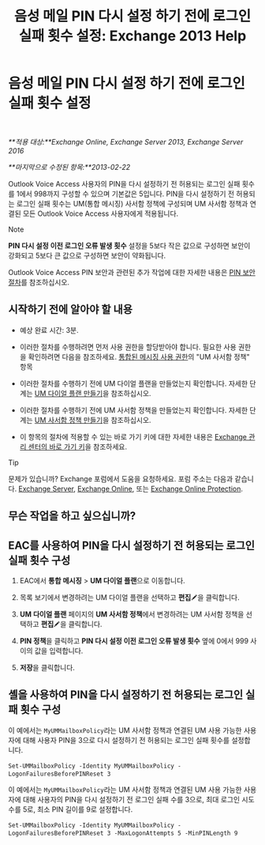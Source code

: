﻿---
title: '음성 메일 PIN 다시 설정 하기 전에 로그인 실패 횟수 설정: Exchange 2013 Help'
TOCTitle: 음성 메일 PIN 다시 설정 하기 전에 로그인 실패 횟수 설정
ms:assetid: 4de38499-0a6f-4f00-8697-eeff805d7266
ms:mtpsurl: https://technet.microsoft.com/ko-kr/library/Aa997939(v=EXCHG.150)
ms:contentKeyID: 50555985
ms.date: 05/22/2018
mtps_version: v=EXCHG.150
ms.translationtype: MT
---

# 음성 메일 PIN 다시 설정 하기 전에 로그인 실패 횟수 설정

 

_**적용 대상:**Exchange Online, Exchange Server 2013, Exchange Server 2016_

_**마지막으로 수정된 항목:**2013-02-22_

Outlook Voice Access 사용자의 PIN을 다시 설정하기 전 허용되는 로그인 실패 횟수를 1에서 998까지 구성할 수 있으며 기본값은 5입니다. PIN을 다시 설정하기 전 허용되는 로그인 실패 횟수는 UM(통합 메시징) 사서함 정책에 구성되며 UM 사서함 정책과 연결된 모든 Outlook Voice Access 사용자에게 적용됩니다.


> [!NOTE]
> <STRONG>PIN 다시 설정 이전 로그인 오류 발생 횟수</STRONG> 설정을 5보다 작은 값으로 구성하면 보안이 강화되고 5보다 큰 값으로 구성하면 보안이 약화됩니다.



Outlook Voice Access PIN 보안과 관련된 추가 작업에 대한 자세한 내용은 [PIN 보안 절차](pin-security-procedures-exchange-2013-help.md)를 참조하십시오.

## 시작하기 전에 알아야 할 내용

  - 예상 완료 시간: 3분.

  - 이러한 절차를 수행하려면 먼저 사용 권한을 할당받아야 합니다. 필요한 사용 권한을 확인하려면 다음을 참조하세요. [통합된 메시징 사용 권한](unified-messaging-permissions-exchange-2013-help.md)의 "UM 사서함 정책" 항목

  - 이러한 절차를 수행하기 전에 UM 다이얼 플랜을 만들었는지 확인합니다. 자세한 단계는 [UM 다이얼 플랜 만들기](create-a-um-dial-plan-exchange-2013-help.md)을 참조하십시오.

  - 이러한 절차를 수행하기 전에 UM 사서함 정책을 만들었는지 확인합니다. 자세한 단계는 [UM 사서함 정책 만들기](create-a-um-mailbox-policy-exchange-2013-help.md)을 참조하십시오.

  - 이 항목의 절차에 적용할 수 있는 바로 가기 키에 대한 자세한 내용은 [Exchange 관리 센터의 바로 가기 키](keyboard-shortcuts-in-the-exchange-admin-center-exchange-online-protection-help.md)을 참조하세요.


> [!TIP]
> 문제가 있습니까? Exchange 포럼에서 도움을 요청하세요. 포럼 주소는 다음과 같습니다. <A href="https://go.microsoft.com/fwlink/p/?linkid=60612">Exchange Server</A>, <A href="https://go.microsoft.com/fwlink/p/?linkid=267542">Exchange Online</A>, 또는 <A href="https://go.microsoft.com/fwlink/p/?linkid=285351">Exchange Online Protection</A>.



## 무슨 작업을 하고 싶으십니까?

## EAC를 사용하여 PIN을 다시 설정하기 전 허용되는 로그인 실패 횟수 구성

1.  EAC에서 **통합 메시징** \> **UM 다이얼 플랜**으로 이동합니다.

2.  목록 보기에서 변경하려는 UM 다이얼 플랜을 선택하고 **편집**![편집 아이콘](images/JJ218640.6f53ccb2-1f13-4c02-bea0-30690e6ea71d(EXCHG.150).gif "편집 아이콘")을 클릭합니다.

3.  **UM 다이얼 플랜** 페이지의 **UM 사서함 정책**에서 변경하려는 UM 사서함 정책을 선택하고 **편집**![편집 아이콘](images/JJ218640.6f53ccb2-1f13-4c02-bea0-30690e6ea71d(EXCHG.150).gif "편집 아이콘")을 클릭합니다.

4.  **PIN 정책**을 클릭하고 **PIN 다시 설정 이전 로그인 오류 발생 횟수** 옆에 0에서 999 사이의 값을 입력합니다.

5.  **저장**을 클릭합니다.

## 셸을 사용하여 PIN을 다시 설정하기 전 허용되는 로그인 실패 횟수 구성

이 예에서는 `MyUMMailboxPolicy`라는 UM 사서함 정책과 연결된 UM 사용 가능한 사용자에 대해 사용자 PIN을 3으로 다시 설정하기 전 허용되는 로그인 실패 횟수를 설정합니다.

    Set-UMMailboxPolicy -Identity MyUMMailboxPolicy -LogonFailuresBeforePINReset 3

이 예에서는 `MyUMMailboxPolicy`라는 UM 사서함 정책과 연결된 UM 사용 가능한 사용자에 대해 사용자의 PIN을 다시 설정하기 전 로그인 실패 수를 3으로, 최대 로그인 시도 수를 5로, 최소 PIN 길이를 9로 설정합니다.

    Set-UMMailboxPolicy -Identity MyUMMailboxPolicy -LogonFailuresBeforePINReset 3 -MaxLogonAttempts 5 -MinPINLength 9

